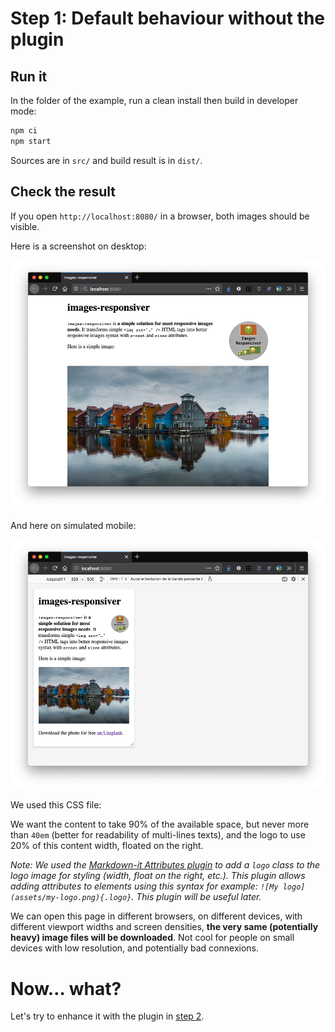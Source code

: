 # Step 1: Default behaviour without the plugin

## Run it

In the folder of the example, run a clean install then build in developer mode:

```bash
npm ci
npm start
```

Sources are in `src/` and build result is in `dist/`.

## Check the result

If you open `http://localhost:8080/` in a browser, both images should be visible.

Here is a screenshot on desktop:

![screenshot on desktop](screenshot-desktop.png)

And here on simulated mobile:

![screenshot on desktop](screenshot-mobile.png)

We used this CSS file:

<script src="https://gist-it.appspot.com/github/nhoizey/eleventy-plugin-images-responsiver/raw/master/docs/examples/01-without-plugin/src/assets/styles.css?footer=minimal"></script>

We want the content to take 90% of the available space, but never more than `40em` (better for readability of multi-lines texts), and the logo to use 20% of this content width, floated on the right.

_Note: We used the [Markdown-it Attributes plugin](https://github.com/arve0/markdown-it-attrs) to add a `logo` class to the logo image for styling (width, float on the right, etc.). This plugin allows adding attributes to elements using this syntax for example: `![My logo](assets/my-logo.png){.logo}`. This plugin will be useful later._

We can open this page in different browsers, on different devices, with different viewport widths and screen densities, **the very same (potentially heavy) image files will be downloaded**. Not cool for people on small devices with low resolution, and potentially bad connexions.

# Now… what?

Let's try to enhance it with the plugin in [step 2](../02-with-plugin-default/#readme).
